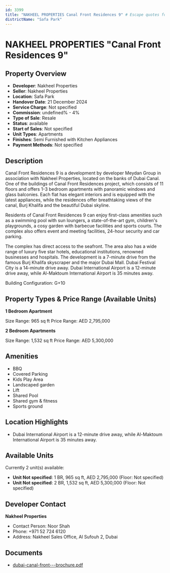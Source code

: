 ```yaml
---
id: 3399
title: "NAKHEEL PROPERTIES Canal Front Residences 9" # Escape quotes for YAML string
districtName: "Safa Park"
---
```


# NAKHEEL PROPERTIES "Canal Front Residences 9"

## Property Overview
- **Developer**: Nakheel Properties
- **Seller**: Nakheel Properties
- **Location**: Safa Park
- **Handover Date**: 21 December 2024
- **Service Charge**: Not specified
- **Commission**: undefined% - 4%
- **Type of Sale**: Resale
- **Status**: available
- **Start of Sales**: Not specified
- **Unit Types**: Apartments
- **Finishes**: Semi Furnished with Kitchen Appliances
- **Payment Methods**: Not specified

## Description
Canal Front Residences 9 is a development by developer Meydan Group in association with Nakheel Properties, located on the banks of Dubai Canal. One of the buildings of Canal Front Residences project, which consists of 11 floors and offers 1-3 bedroom apartments with panoramic windows and glass balconies. Each flat has elegant interiors and is equipped with the latest appliances, while the residences offer breathtaking views of the canal, Burj Khalifa and the beautiful Dubai skyline. 

Residents of Canal Front Residences 9 can enjoy first-class amenities such as a swimming pool with sun loungers, a state-of-the-art gym, children's playgrounds, a cosy garden with barbecue facilities and sports courts. The complex also offers event and meeting facilities, 24-hour security and car parking. 

The complex has direct access to the seafront. The area also has a wide range of luxury five star hotels, educational institutions, renowned businesses and hospitals. The development is a 7-minute drive from the famous Burj Khalifa skyscraper and the major Dubai Mall. Dubai Festival City is a 14-minute drive away. Dubai International Airport is a 12-minute drive away, while Al-Maktoum International Airport is 35 minutes away.

Building Configuration: G+10

## Property Types & Price Range (Available Units)
**1 Bedroom Apartment**

Size Range: 965 sq ft
Price Range: AED 2,795,000

**2 Bedroom Apartments**

Size Range: 1,532 sq ft
Price Range: AED 5,300,000

## Amenities
- BBQ
- Covered Parking
- Kids Play Area
- Landscaped garden
- Lift
- Shared Pool
- Shared gym & fitness
- Sports ground

## Location Highlights
- Dubai International Airport is a 12-minute drive away, while Al-Maktoum International Airport is 35 minutes away.

## Available Units
Currently 2 unit(s) available:
- **Unit Not specified**: 1 BR, 965 sq ft, AED 2,795,000 (Floor: Not specified)
- **Unit Not specified**: 2 BR, 1,532 sq ft, AED 5,300,000 (Floor: Not specified)

## Developer Contact
**Nakheel Properties**
- Contact Person: Noor Shah
- Phone: +971 52 724 6120
- Address: Nakheel Sales Office, Al Sufouh 2, Dubai

## Documents
- [dubai-canal-front---brochure.pdf](https://cdn.geniemap.net/2024/10/21/m4MxkS6hPkJoQBm0rqrciwrn8jI1Xu8CP3ByUjQN.pdf)
